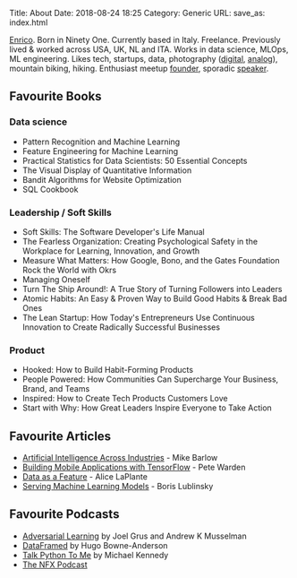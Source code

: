 Title: About
Date: 2018-08-24 18:25
Category: Generic
URL:
save_as: index.html

[Enrico](https://twitter.com/EnricoRotundo).
Born in Ninety One.
Currently based in Italy.
Freelance.
Previously lived & worked across USA, UK, NL and ITA.
Works in data science, MLOps, ML engineering.
Likes tech, startups, data, photography ([digital](https://enrico-rotundo.tumblr.com/), [analog](https://www.instagram.com/one_sixth_second/)), mountain biking, hiking.
Enthusiast meetup [founder](https://www.meetup.com/en-AU/Jupyter-Amsterdam/), sporadic [speaker](https://www.meetup.com/PyData-Bristol/events/255667468/).



## Favourite Books

### Data science

* Pattern Recognition and Machine Learning
* Feature Engineering for Machine Learning
* Practical Statistics for Data Scientists: 50 Essential Concepts
* The Visual Display of Quantitative Information
* Bandit Algorithms for Website Optimization
* SQL Cookbook

### Leadership / Soft Skills

* Soft Skills: The Software Developer's Life Manual
* The Fearless Organization: Creating Psychological Safety in the Workplace for Learning, Innovation, and Growth
* Measure What Matters: How Google, Bono, and the Gates Foundation Rock the World with Okrs
* Managing Oneself
* Turn The Ship Around!: A True Story of Turning Followers into Leaders
* Atomic Habits: An Easy & Proven Way to Build Good Habits & Break Bad Ones
* The Lean Startup: How Today's Entrepreneurs Use Continuous Innovation to Create Radically Successful Businesses

### Product

* Hooked: How to Build Habit-Forming Products
* People Powered: How Communities Can Supercharge Your Business, Brand, and Teams
* Inspired: How to Create Tech Products Customers Love
* Start with Why: How Great Leaders Inspire Everyone to Take Action




## Favourite Articles

* [Artificial Intelligence Across Industries](https://www.oreilly.com/data/free/artificial-intelligence-across-industries.csp) - Mike Barlow
* [Building Mobile Applications with TensorFlow](https://www.oreilly.com/data/free/building-mobile-applications-with-tensorflow.csp) - Pete Warden
* [Data as a Feature](https://www.oreilly.com/ideas/data-as-a-feature-is-coming-are-product-managers-ready) - Alice LaPlante
* [Serving Machine Learning Models](https://www.lightbend.com/blog/serving-machine-learning-models-free-oreilly-ebook-from-lightbend) - Boris Lublinsky

## Favourite Podcasts

* [Adversarial Learning](http://adversariallearning.com/) by Joel Grus and Andrew K Musselman
* [DataFramed](https://www.datacamp.com/community/podcast) by Hugo Bowne-Anderson
* [Talk Python To Me](https://talkpython.fm/) by Michael Kennedy
* [The NFX Podcast](https://podcast.nfx.com/)

